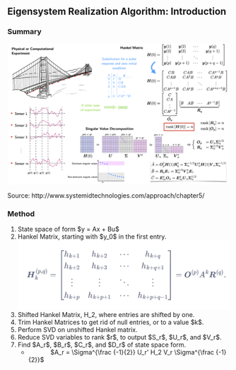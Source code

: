 <h2> Eigensystem Realization Algorithm: Introduction </h2>
<h3> Summary</h3>
<img src="images/summary.png">
<p> Source: http://www.systemidtechnologies.com/approach/chapter5/ </p>

<h3> Method </h3>
<ol>
    <li> State space of form $y = Ax + Bu$
    <li> Hankel Matrix, starting with $y_0$ in the first entry.
        <img src="images/hnkl.png">
    <li> Shifted Hankel Matrix, H_2, where entries are shifted by one.
    <li> Trim Hankel Matrices to get rid of null entries, or to a value $k$.
    <li> Perform SVD on unshifted Hankel matrix.
    <li> Reduce SVD variables to rank $r$, to output $S_r$, $U_r$, and $V_r$.
    <li> Find $A_r$, $B_r$, $C_r$, and $D_r$ of state space form.
        <ul id="ind">
            <li> $A_r = \Sigma^{\frac {-1}{2}} U_r' H_2 V_r \Sigma^{\frac {-1}{2}}$
        </ul>   
            
</ol>

<br>

<head>
<style>
.row:after {
    content: "";
    display: table;
    clear: both;
}
.column {
    float: left;
    width: 50%;
}
#ind
{
 text-indent:50px;
}
</style>
</head>